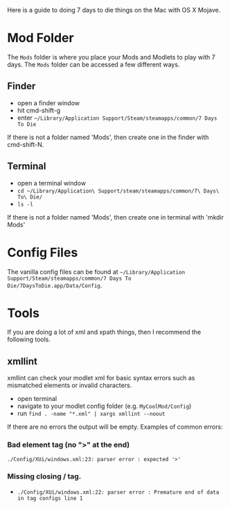 Here is a guide to doing 7 days to die things on the Mac with OS X Mojave.

# Mod Folder

The `Mods` folder is where you place your Mods and Modlets to play with 7 days. The `Mods` folder can be accessed a few different ways.

## Finder

- open a finder window
- hit cmd-shift-g
- enter `~/Library/Application Support/Steam/steamapps/common/7 Days To Die`

If there is not a folder named 'Mods', then create one in the finder with cmd-shift-N.

## Terminal

- open a terminal window
- `cd ~/Library/Application\ Support/steam/steamapps/common/7\ Days\ To\ Die/`
- `ls -l`

If there is not a folder named 'Mods', then create one in terminal with 'mkdir Mods'

# Config Files

The vanilla config files can be found at `~/Library/Application Support/Steam/steamapps/common/7 Days To Die/7DaysToDie.app/Data/Config`.

# Tools

If you are doing a lot of xml and xpath things, then I recommend the following tools.

## xmllint

xmllint can check your modlet xml for basic syntax errors such as mismatched elements or invalid characters.

- open terminal
- navigate to your modlet config folder (e.g. `MyCoolMod/Config`)
- run `find . -name "*.xml" | xargs xmllint --noout`

If there are no errors the output will be empty. Examples of common errors:

### Bad element tag (no ">" at the end)

`./Config/XUi/windows.xml:23: parser error : expected '>'`

### Missing closing / tag.

- `./Config/XUi/windows.xml:22: parser error : Premature end of data in tag configs line 1`
